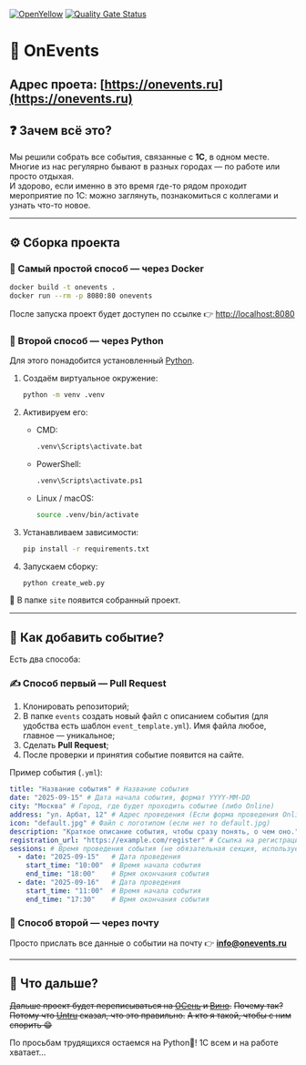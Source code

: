 [![OpenYellow](https://img.shields.io/endpoint?url=https://openyellow.org/data/badges/7/1040948355.json)](https://openyellow.org/grid?data=top&repo=1040948355)
[![Quality Gate Status](https://sonar.openbsl.ru/api/project_badges/measure?project=onevents&metric=alert_status)](https://sonar.openbsl.ru/dashboard?id=onevents)

# 🎉 OnEvents

## Адрес проета: [https://onevents.ru](https://onevents.ru)

## ❓ Зачем всё это?

Мы решили собрать все события, связанные с **1С**, в одном месте.  
Многие из нас регулярно бывают в разных городах — по работе или просто отдыхая.  
И здорово, если именно в это время где-то рядом проходит мероприятие по 1С: можно заглянуть, познакомиться с коллегами и узнать что-то новое.  

---

## ⚙️ Сборка проекта

### 🐳 Самый простой способ — через Docker
```bash
docker build -t onevents .
docker run --rm -p 8080:80 onevents
```
После запуска проект будет доступен по ссылке 👉 [http://localhost:8080](http://localhost:8080)

### 🐍 Второй способ — через Python
Для этого понадобится установленный [Python](https://www.python.org/).

1. Создаём виртуальное окружение:  
   ```bash
   python -m venv .venv
   ```

2. Активируем его:  
   - CMD:  
     ```bash
     .venv\Scripts\activate.bat
     ```
   - PowerShell:  
     ```bash
     .venv\Scripts\activate.ps1
     ```
   - Linux / macOS:  
     ```bash
     source .venv/bin/activate
     ```

3. Устанавливаем зависимости:  
   ```bash
   pip install -r requirements.txt
   ```

4. Запускаем сборку:  
   ```bash
   python create_web.py
   ```

📂 В папке `site` появится собранный проект.

---

## 📅 Как добавить событие?

Есть два способа:

### ✍️ Способ первый — Pull Request
1. Клонировать репозиторий;  
2. В папке `events` создать новый файл с описанием события (для удобства есть шаблон `event_template.yml`). Имя файла любое, главное — уникальное;  
3. Сделать **Pull Request**;  
4. После проверки и принятия событие появится на сайте.

Пример события (`.yml`):  
```yaml
title: "Название события" # Название события
date: "2025-09-15" # Дата начала события, формат YYYY-MM-DD
city: "Москва" # Город, где будет проходить событие (либо Online)
address: "ул. Арбат, 12" # Адрес проведения (Если форма проведения Online, то адрес пустой)
icon: "default.jpg" # Файл с логотипом (если нет то default.jpg)
description: "Краткое описание события, чтобы сразу понять, о чем оно." # Краткое описание
registration_url: "https://example.com/register" # Ссылка на регистрацию
sessions: # Время проведения события (не обязательная секция, используется для формирования календаря)
  - date: "2025-09-15"   # Дата проведения
    start_time: "10:00"  # Время начала события
    end_time: "18:00"    # Врмя окончания события
  - date: "2025-09-16"   # Дата проведения
    start_time: "11:00"  # Время начала события
    end_time: "17:30"    # Врмя окончания события
```

### 📧 Способ второй — через почту
Просто прислать все данные о событии на почту 👉 **info@onevents.ru**

---

## 🚀 Что дальше?

~~Дальше проект будет переписываться на [ОСень](https://github.com/autumn-library/autumn) и [Вино](https://github.com/autumn-library/winow).~~
~~Почему так? Потому что [Untru](https://github.com/Untru) сказал, что это правильно.~~
~~А кто я такой, чтобы с ним спорить 😁~~

По просьбам трудящихся остаемся на Python🐍!
1С всем и на работе хватает…

